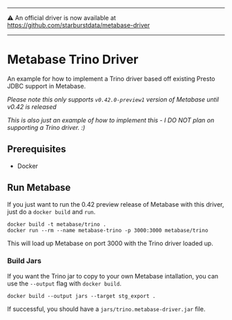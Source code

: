 --------

⚠️ An official driver is now available at https://github.com/starburstdata/metabase-driver

--------



# Metabase Trino Driver

An example for how to implement a Trino driver based off existing Presto JDBC support in Metabase.

_Please note this only supports `v0.42.0-preview1` version of Metabase until v0.42 is released_

_This is also just an example of how to implement this - I DO NOT plan on supporting a Trino driver. :)_

## Prerequisites

- Docker

## Run Metabase

If you just want to run the 0.42 preview release of Metabase with this driver, just do a `docker build` and `run`.

```shell
docker build -t metabase/trino .
docker run --rm --name metabase-trino -p 3000:3000 metabase/trino
```

This will load up Metabase on port 3000 with the Trino driver loaded up.

### Build Jars

If you want the Trino jar to copy to your own Metabase intallation, you can use the `--output` flag with `docker build`.

```shell
docker build --output jars --target stg_export .
```

If successful, you should have a `jars/trino.metabase-driver.jar` file.
